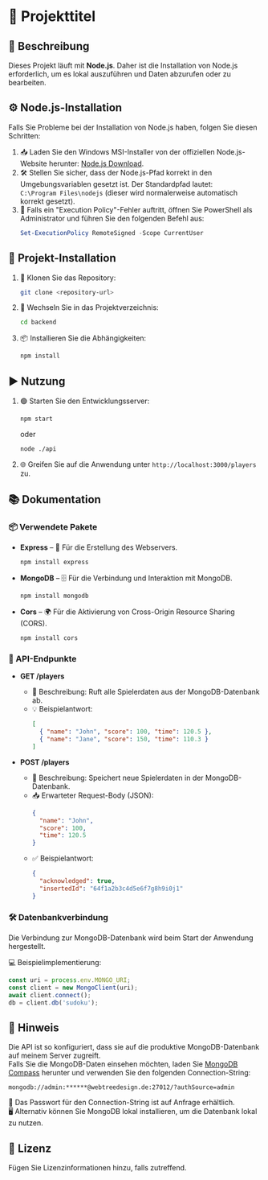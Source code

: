 # 🧩 Projekttitel

## 📝 Beschreibung  
Dieses Projekt läuft mit **Node.js**. Daher ist die Installation von Node.js erforderlich, um es lokal auszuführen und Daten abzurufen oder zu bearbeiten.

## ⚙️ Node.js-Installation  
Falls Sie Probleme bei der Installation von Node.js haben, folgen Sie diesen Schritten:  
1. 📥 Laden Sie den Windows MSI-Installer von der offiziellen Node.js-Website herunter: [Node.js Download](https://nodejs.org/en/download).  
2. 🛠️ Stellen Sie sicher, dass der Node.js-Pfad korrekt in den Umgebungsvariablen gesetzt ist. Der Standardpfad lautet:  
   `C:\Program Files\nodejs` (dieser wird normalerweise automatisch korrekt gesetzt).  
3. 🧪 Falls ein "Execution Policy"-Fehler auftritt, öffnen Sie PowerShell als Administrator und führen Sie den folgenden Befehl aus:  
   ```powershell
   Set-ExecutionPolicy RemoteSigned -Scope CurrentUser
   ```

## 🚀 Projekt-Installation  
1. 🔁 Klonen Sie das Repository:  
   ```bash
   git clone <repository-url>
   ```  
2. 📂 Wechseln Sie in das Projektverzeichnis:  
   ```bash
   cd backend
   ```  
3. 📦 Installieren Sie die Abhängigkeiten:  
   ```bash
   npm install
   ```

## ▶️ Nutzung  
1. 🟢 Starten Sie den Entwicklungsserver:  
   ```bash
   npm start
   ```
   oder  
   ```bash
   node ./api
   ```
2. 🌐 Greifen Sie auf die Anwendung unter `http://localhost:3000/players` zu.  

## 📚 Dokumentation

### 📦 Verwendete Pakete  
- **Express** – 🧭 Für die Erstellung des Webservers.  
  ```bash
  npm install express
  ```  
- **MongoDB** – 🗄️ Für die Verbindung und Interaktion mit MongoDB.  
  ```bash
  npm install mongodb
  ```  
- **Cors** – 🌍 Für die Aktivierung von Cross-Origin Resource Sharing (CORS).  
  ```bash
  npm install cors
  ```

### 🔌 API-Endpunkte  
- **GET /players**  
  - 📄 Beschreibung: Ruft alle Spielerdaten aus der MongoDB-Datenbank ab.  
  - 💡 Beispielantwort:  
    ```json
    [
      { "name": "John", "score": 100, "time": 120.5 },
      { "name": "Jane", "score": 150, "time": 110.3 }
    ]
    ```

- **POST /players**  
  - 📄 Beschreibung: Speichert neue Spielerdaten in der MongoDB-Datenbank.  
  - 📥 Erwarteter Request-Body (JSON):  
    ```json
    {
      "name": "John",
      "score": 100,
      "time": 120.5
    }
    ```  
  - ✅ Beispielantwort:  
    ```json
    {
      "acknowledged": true,
      "insertedId": "64f1a2b3c4d5e6f7g8h9i0j1"
    }
    ```

### 🛠️ Datenbankverbindung  
Die Verbindung zur MongoDB-Datenbank wird beim Start der Anwendung hergestellt.  

💻 Beispielimplementierung:  
```javascript
const uri = process.env.MONGO_URI;
const client = new MongoClient(uri);
await client.connect();
db = client.db('sudoku');
```

## 🔐 Hinweis  
Die API ist so konfiguriert, dass sie auf die produktive MongoDB-Datenbank auf meinem Server zugreift.  
Falls Sie die MongoDB-Daten einsehen möchten, laden Sie [MongoDB Compass](https://www.mongodb.com/products/compass) herunter und verwenden Sie den folgenden Connection-String:  
```
mongodb://admin:******@webtreedesign.de:27012/?authSource=admin
```  

🔑 Das Passwort für den Connection-String ist auf Anfrage erhältlich.  
🖥️ Alternativ können Sie MongoDB lokal installieren, um die Datenbank lokal zu nutzen.

## 📄 Lizenz  
Fügen Sie Lizenzinformationen hinzu, falls zutreffend.
